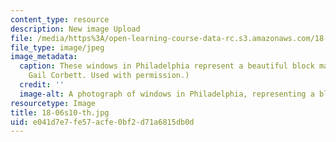 ```yaml
---
content_type: resource
description: New image Upload
file: /media/https%3A/open-learning-course-data-rc.s3.amazonaws.com/18-06-linear-algebra-spring-2010/e041d7e7fe57acfe0bf2d71a6815db0d_18-06s10-th.jpg
file_type: image/jpeg
image_metadata:
  caption: These windows in Philadelphia represent a beautiful block matrix. (Courtesy
    Gail Corbett. Used with permission.)
  credit: ''
  image-alt: A photograph of windows in Philadelphia, representing a block matrix.
resourcetype: Image
title: 18-06s10-th.jpg
uid: e041d7e7-fe57-acfe-0bf2-d71a6815db0d
---
```

